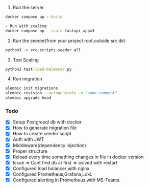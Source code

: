 1. Run the server

```cmd
docker compose up --build

- Run with scaling
docker compose up --scale fastapi_app=3
```

2. Run the seeder(from your project root,outside src dir)

```cmd
python3 -m src.scripts.seeder all
```

3. Test Scaling

```cmd
python3 test-load-balancer.py
```

4. Run migration

```cmd
alembic init migrations
alembic revision --autogenerate -m "some comment"
alembic upgrade head
```

### Todo

- [x] Setup Postgresql db with docker
- [x] How to generate migration file
- [x] How to create seeder script
- [x] Auth with JWT
- [x] Middleware(dependency injection)
- [x] Proper structure
- [x] Reload every time something changes in file in docker version
- [x] Issue ⇒ Cant find db at first => solved with restart
- [x] Configured load balancer with nginx.
- [x] Configured Prometheus,Grafana,Loki.
- [x] Configured alerting in Prometheus with MS-Teams.

